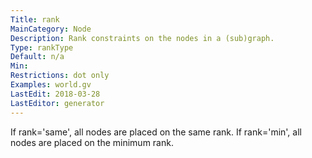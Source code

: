 ```yaml
---
Title: rank
MainCategory: Node
Description: Rank constraints on the nodes in a (sub)graph.
Type: rankType
Default: n/a
Min: 
Restrictions: dot only
Examples: world.gv
LastEdit: 2018-03-28
LastEditor: generator
---
```


If rank='same', all nodes are placed on the same rank. If rank='min', all nodes are placed on the minimum rank.
